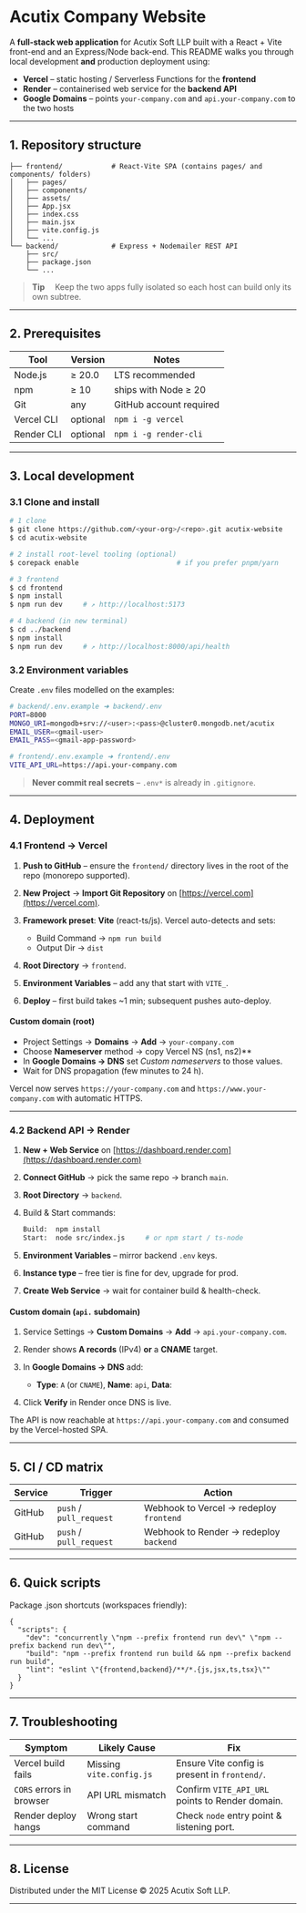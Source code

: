 # Acutix Company Website

A **full-stack web application** for Acutix Soft LLP built with a React + Vite front-end and an Express/Node back-end.  This README walks you through local development **and** production deployment using:

* **Vercel** – static hosting / Serverless Functions for the **frontend**
* **Render** – containerised web service for the **backend API**
* **Google Domains** – points `your-company.com` and `api.your-company.com` to the two hosts

---

## 1. Repository structure

```
├── frontend/            # React-Vite SPA (contains pages/ and components/ folders)
│   ├── pages/
│   ├── components/
│   ├── assets/
│   ├── App.jsx
│   ├── index.css
│   ├── main.jsx
│   ├── vite.config.js
│   └── ...
└── backend/             # Express + Nodemailer REST API
    ├── src/
    ├── package.json
    └── ...
```

> **Tip**  Keep the two apps fully isolated so each host can build only its own subtree.

---

## 2. Prerequisites

| Tool       | Version  | Notes                   |
| ---------- | -------- | ----------------------- |
| Node.js    | ≥ 20.0   | LTS recommended         |
| npm        | ≥ 10     | ships with Node ≥ 20    |
| Git        | any      | GitHub account required |
| Vercel CLI | optional | `npm i -g vercel`       |
| Render CLI | optional | `npm i -g render-cli`   |

---

## 3. Local development

### 3.1 Clone and install

```bash
# 1 clone
$ git clone https://github.com/<your-org>/<repo>.git acutix-website
$ cd acutix-website

# 2 install root-level tooling (optional)
$ corepack enable                        # if you prefer pnpm/yarn

# 3 frontend
$ cd frontend
$ npm install
$ npm run dev     # ↗ http://localhost:5173

# 4 backend (in new terminal)
$ cd ../backend
$ npm install
$ npm run dev     # ↗ http://localhost:8000/api/health
```

### 3.2 Environment variables

Create `.env` files modelled on the examples:

```bash
# backend/.env.example ➜ backend/.env
PORT=8000
MONGO_URI=mongodb+srv://<user>:<pass>@cluster0.mongodb.net/acutix
EMAIL_USER=<gmail-user>
EMAIL_PASS=<gmail-app-password>

# frontend/.env.example ➜ frontend/.env
VITE_API_URL=https://api.your-company.com
```

> **Never commit real secrets** – `.env*` is already in `.gitignore`.

---

## 4. Deployment

### 4.1 Frontend → Vercel

1. **Push to GitHub** – ensure the `frontend/` directory lives in the root of the repo (monorepo supported).
2. **New Project** → **Import Git Repository** on [https://vercel.com](https://vercel.com).
3. **Framework preset**: **Vite** (react-ts/js).  Vercel auto-detects and sets:

   * Build Command → `npm run build`
   * Output Dir → `dist`
4. **Root Directory** → `frontend`.
5. **Environment Variables** – add any that start with `VITE_`.
6. **Deploy** – first build takes \~1 min; subsequent pushes auto-deploy.

#### Custom domain (root)

* Project Settings → **Domains** → **Add** → `your-company.com`
* Choose **Nameserver** method → copy Vercel NS (ns1, ns2)\*\*
* In **Google Domains → DNS** set *Custom nameservers* to those values.
* Wait for DNS propagation (few minutes to 24 h).

Vercel now serves `https://your-company.com` and `https://www.your-company.com` with automatic HTTPS.

---

### 4.2 Backend API → Render

1. **New + Web Service** on [https://dashboard.render.com](https://dashboard.render.com)
2. **Connect GitHub** → pick the same repo → branch `main`.
3. **Root Directory** → `backend`.
4. Build & Start commands:

   ```bash
   Build:  npm install
   Start:  node src/index.js     # or npm start / ts-node
   ```
5. **Environment Variables** – mirror backend `.env` keys.
6. **Instance type** – free tier is fine for dev, upgrade for prod.
7. **Create Web Service** → wait for container build & health-check.

#### Custom domain (`api.` subdomain)

1. Service Settings → **Custom Domains** → **Add** → `api.your-company.com`.
2. Render shows **A records** (IPv4) **or** a **CNAME** target.
3. In **Google Domains → DNS** add:

   * **Type**: `A` (or `CNAME`), **Name**: `api`, **Data**: <value Render shows>
4. Click **Verify** in Render once DNS is live.

The API is now reachable at `https://api.your-company.com` and consumed by the Vercel-hosted SPA.

---

## 5. CI / CD matrix

| Service | Trigger                 | Action                                  |
| ------- | ----------------------- | --------------------------------------- |
| GitHub  | `push` / `pull_request` | Webhook to Vercel → redeploy `frontend` |
| GitHub  | `push` / `pull_request` | Webhook to Render → redeploy `backend`  |

---

## 6. Quick scripts

Package .json shortcuts (workspaces friendly):

```jsonc
{
  "scripts": {
    "dev": "concurrently \"npm --prefix frontend run dev\" \"npm --prefix backend run dev\"",
    "build": "npm --prefix frontend run build && npm --prefix backend run build",
    "lint": "eslint \"{frontend,backend}/**/*.{js,jsx,ts,tsx}\""
  }
}
```

---

## 7. Troubleshooting

| Symptom                  | Likely Cause             | Fix                                             |
| ------------------------ | ------------------------ | ----------------------------------------------- |
| Vercel build fails       | Missing `vite.config.js` | Ensure Vite config is present in `frontend/`.   |
| `CORS` errors in browser | API URL mismatch         | Confirm `VITE_API_URL` points to Render domain. |
| Render deploy hangs      | Wrong start command      | Check `node` entry point & listening port.      |

---

## 8. License

Distributed under the MIT License © 2025 Acutix Soft LLP.

---

